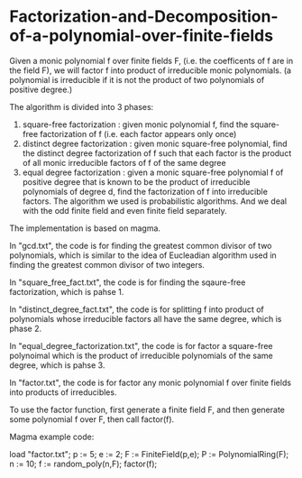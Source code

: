 # Factorization-and-Decomposition-of-a-polynomial-over-finite-fields


Given a monic polynomial f over finite fields F, (i.e. the coefficents of f are in the field F), we will factor f into product of irreducible monic polynomials. (a polynomial is irreducible if it is not the product of two polynomials of positive degree.)

The algorithm is divided into 3 phases:

   1. square-free factorization : given monic polynomial f, find the square-free factorization of f (i.e. each factor appears only once)
   2. distinct degree factorization : given monic square-free polynomial, find the distinct degree factorization of f such that each factor is the product of all monic irreducible factors of f of the same degree
   3. equal degree factorization : given a monic square-free polynomial f of positive degree that is known to be the product of irreducible polynomials of degree d, find the factorization of f into irreducible factors. The algorithm we used is probabilistic algorithms. And we deal with the odd finite field and even finite field separately.
   

The implementation is based on magma.

In "gcd.txt", the code is for finding the greatest common divisor of two polynomials, which is similar to the idea of Eucleadian algorithm used in finding the greatest common divisor of two integers.

In "square_free_fact.txt", the code is for finding the sqaure-free factorization, which is pahse 1.

In "distinct_degree_fact.txt", the code is for splitting f into product of polynomials whose irreducible factors all have the same degree, which is phase 2.

In "equal_degree_factorization.txt", the code is for factor a square-free polynoimal which is the product of irreducible polynomials of the same degree, which is pahse 3.

In "factor.txt", the code is for factor any monic polynomial f over finite fields into products of irreducibles.


To use the factor function, first generate a finite field F, and then generate some polynomial f over F, then call factor(f).

Magma example code:

load "factor.txt";
p := 5;
e := 2;
F<g> := FiniteField(p,e);
P<x> := PolynomialRing(F);
n := 10;
f := random_poly(n,F);
factor(f);

   
